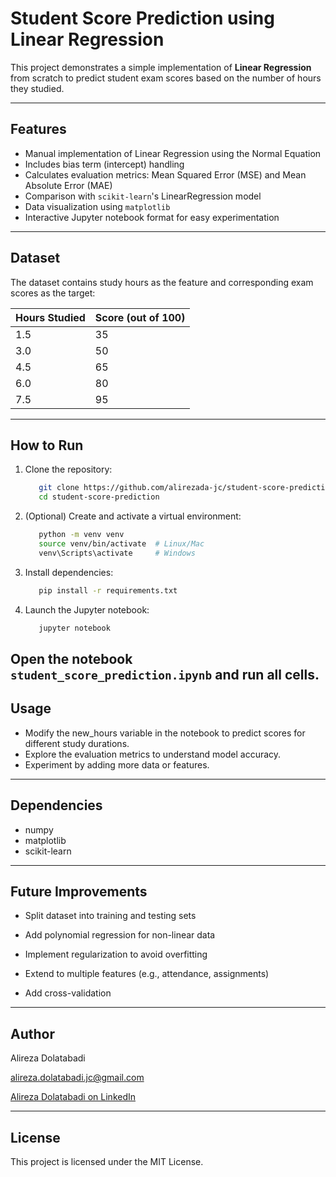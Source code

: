 # Student Score Prediction using Linear Regression

This project demonstrates a simple implementation of **Linear Regression** from scratch to predict student exam scores based on the number of hours they studied.

---

## Features

- Manual implementation of Linear Regression using the Normal Equation
- Includes bias term (intercept) handling
- Calculates evaluation metrics: Mean Squared Error (MSE) and Mean Absolute Error (MAE)
- Comparison with `scikit-learn`'s LinearRegression model
- Data visualization using `matplotlib`
- Interactive Jupyter notebook format for easy experimentation

---

## Dataset

The dataset contains study hours as the feature and corresponding exam scores as the target:

| Hours Studied | Score (out of 100) |
|---------------|--------------------|
| 1.5           | 35                 |
| 3.0           | 50                 |
| 4.5           | 65                 |
| 6.0           | 80                 |
| 7.5           | 95                 |

---

## How to Run

1. Clone the repository:
   ```bash
      git clone https://github.com/alirezada-jc/student-score-prediction.git
      cd student-score-prediction
   ```
2. (Optional) Create and activate a virtual environment:
   ```bash
      python -m venv venv
      source venv/bin/activate  # Linux/Mac
      venv\Scripts\activate     # Windows
   ```
3. Install dependencies:
   ```bash
      pip install -r requirements.txt
   ```
4. Launch the Jupyter notebook:
   ```bash
      jupyter notebook
   ```

Open the notebook ```student_score_prediction.ipynb``` and run all cells.
---
## Usage

- Modify the new_hours variable in the notebook to predict scores for different study durations.
- Explore the evaluation metrics to understand model accuracy.
- Experiment by adding more data or features.
---
## Dependencies

- numpy
- matplotlib
- scikit-learn

---
## Future Improvements
- Split dataset into training and testing sets

- Add polynomial regression for non-linear data

- Implement regularization to avoid overfitting

- Extend to multiple features (e.g., attendance, assignments)

- Add cross-validation

---

## Author

Alireza Dolatabadi

alireza.dolatabadi.jc@gmail.com

[Alireza Dolatabadi on LinkedIn](https://www.linkedin.com/in/alireza-dolatabadi-jc)

---
## License
This project is licensed under the MIT License.